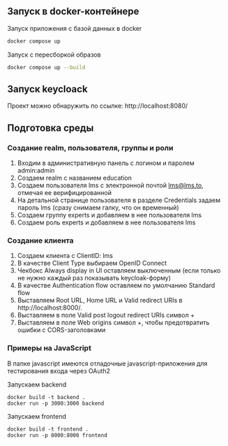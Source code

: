 ## Запуск в docker-контейнере

Запуск приложения с базой данных в docker

```bash
docker compose up
```

Запуск с пересборкой образов

```bash
docker compose up --build
```

## Запуск keycloack

Проект можно обнаружить по ссылке: http://localhost:8080/

## Подготовка среды

### Создание realm, пользователя, группы и роли

1. Входим в административную панель с логином и паролем admin:admin
2. Создаем realm с названием education
3. Создаем пользователя lms с электронной почтой lms@lms.to, отмечая ее верифицированной
4. На детальной странице пользователя в разделе Credentials задаем пароль lms (сразу снимаем галку, что он временный)
5. Создаем группу experts и добавляем в нее пользователя lms
6. Создаем роль experts и добавляем в нее пользователя lms

### Создание клиента

1. Создаем клиента с ClientID: lms
2. В качестве Client Type выбираем OpenID Connect
3. Чекбокс Always display in UI оставляем выключенным (если только не нужно каждый раз показывать keycloak-форму)
4. В качестве Authentication flow оставляем по умолчанию Standard flow
5. Выставляем Root URL, Home URL и Valid redirect URIs в http://localhost:8000/.
6. Выставляем в поле Valid post logout redirect URIs символ +
7. Выставляем в поле Web origins символ +, чтобы предотвратить ошибки с CORS-заголовками

### Примеры на JavaScript

В папке javascript имеются отладочные javascript-приложения для тестирования входа через OAuth2

Запускаем backend

```
docker build -t backend .
docker run -p 3000:3000 backend
```

Запускаем frontend

```
docker build -t frontend .
docker run -p 8000:8000 frontend
```